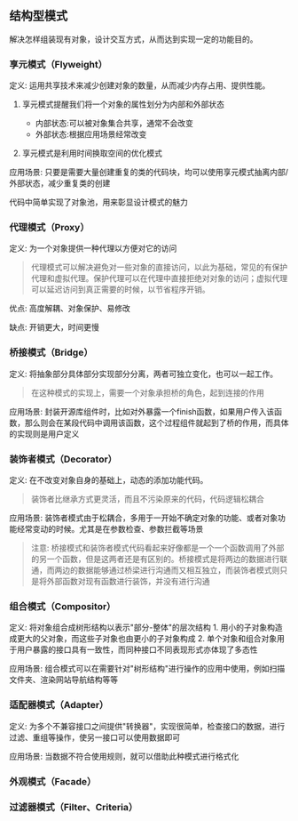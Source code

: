 ## 结构型模式
解决怎样组装现有对象，设计交互方式，从而达到实现一定的功能目的。

### 享元模式（Flyweight）
定义: 运用共享技术来减少创建对象的数量，从而减少内存占用、提供性能。
1. 享元模式提醒我们将一个对象的属性划分为内部和外部状态

    - 内部状态:可以被对象集合共享，通常不会改变
    - 外部状态:根据应用场景经常改变

2. 享元模式是利用时间换取空间的优化模式

应用场景: 只要是需要大量创建重复的类的代码块，均可以使用享元模式抽离内部/外部状态，减少重复类的创建

代码中简单实现了对象池，用来彰显设计模式的魅力
### 代理模式（Proxy）
定义: 为一个对象提供一种代理以方便对它的访问

> 代理模式可以解决避免对一些对象的直接访问，以此为基础，常见的有保护代理和虚拟代理。保护代理可以在代理中直接拒绝对对象的访问；虚拟代理可以延迟访问到真正需要的时候，以节省程序开销。

优点: 高度解耦、对象保护、易修改

缺点: 开销更大，时间更慢
### 桥接模式（Bridge）
定义: 将抽象部分具体部分实现部分分离，两者可独立变化，也可以一起工作。

> 在这种模式的实现上，需要一个对象承担桥的角色，起到连接的作用

应用场景: 封装开源库组件时，比如对外暴露一个finish函数，如果用户传入该函数，那么则会在某段代码中调用该函数，这个过程组件就起到了桥的作用，而具体的实现则是用户定义
### 装饰者模式（Decorator）
定义: 在不改变对象自身的基础上，动态的添加功能代码。

> 装饰者比继承方式更灵活，而且不污染原来的代码，代码逻辑松耦合

应用场景: 装饰者模式由于松耦合，多用于一开始不确定对象的功能、或者对象功能经常变动的时候。尤其是在参数检查、参数拦截等场景

> 注意: 桥接模式和装饰者模式代码看起来好像都是一个一个函数调用了外部的另一个函数，但是这两者还是有区别的。桥接模式是将两边的数据进行联通，而两边的数据能够通过桥梁进行沟通而又相互独立，而装饰者模式则只是将外部函数对现有函数进行装饰，并没有进行沟通
### 组合模式（Compositor）
定义: 将对象组合成树形结构以表示"部分-整体"的层次结构
    1. 用小的子对象构造成更大的父对象，而这些子对象也由更小的子对象构成
    2. 单个对象和组合对象用于用户暴露的接口具有一致性，而同种接口不同表现形式亦体现了多态性

应用场景: 组合模式可以在需要针对"树形结构"进行操作的应用中使用，例如扫描文件夹、渲染网站导航结构等等
### 适配器模式（Adapter）
定义: 为多个不兼容接口之间提供"转换器"，实现很简单，检查接口的数据，进行过滤、重组等操作，使另一接口可以使用数据即可

应用场景: 当数据不符合使用规则，就可以借助此种模式进行格式化
### 外观模式（Facade）
### 过滤器模式（Filter、Criteria）